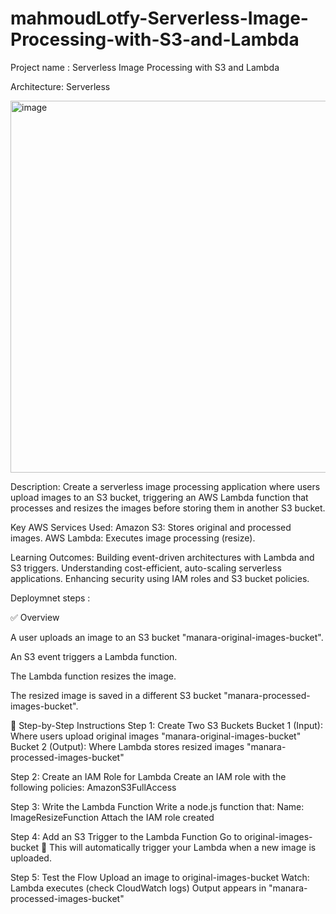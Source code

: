 # mahmoudLotfy-Serverless-Image-Processing-with-S3-and-Lambda

Project name : Serverless Image Processing with S3 and Lambda

Architecture: Serverless

<img width="595" alt="image" src="https://github.com/user-attachments/assets/3c5705ae-00a6-47e7-ad3b-47494c08d2be" />


Description:
Create a serverless image processing application where users upload images to an S3 bucket, triggering an AWS Lambda function that processes and resizes the images before storing them in another S3 bucket.

Key AWS Services Used:
Amazon S3: Stores original and processed images.
AWS Lambda: Executes image processing (resize).

Learning Outcomes:
Building event-driven architectures with Lambda and S3 triggers.
Understanding cost-efficient, auto-scaling serverless applications.
Enhancing security using IAM roles and S3 bucket policies.

Deploymnet steps :

✅ Overview

A user uploads an image to an S3 bucket "manara-original-images-bucket".

An S3 event triggers a Lambda function.

The Lambda function resizes the image.

The resized image is saved in a different S3 bucket "manara-processed-images-bucket".

🔧 Step-by-Step Instructions
Step 1: Create Two S3 Buckets
Bucket 1 (Input): Where users upload original images "manara-original-images-bucket"
Bucket 2 (Output): Where Lambda stores resized images "manara-processed-images-bucket"

Step 2: Create an IAM Role for Lambda
Create an IAM role with the following policies:
AmazonS3FullAccess

Step 3: Write the Lambda Function
Write a node.js function that:
Name: ImageResizeFunction
Attach the IAM role created

Step 4: Add an S3 Trigger to the Lambda Function
Go to original-images-bucket
🔁 This will automatically trigger your Lambda when a new image is uploaded.


Step 5: Test the Flow
Upload an image to original-images-bucket
Watch:
Lambda executes (check CloudWatch logs)
Output appears in "manara-processed-images-bucket"
